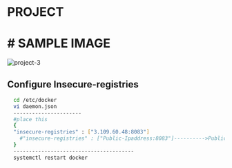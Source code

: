 # PROJECT 
# # SAMPLE IMAGE
![project-3](https://user-images.githubusercontent.com/111736742/216734763-43986602-d07a-4b55-82d3-6f4ab9d08f64.jpg)

## Configure Insecure-registries 
```bash
  cd /etc/docker
  vi daemon.json
  ----------------------
  #place this
  {
  "insecure-registries" : ["3.109.60.48:8083"]
    #"insecure-registries" : ["Public-Ipaddress:8083"]---------->Publicip of nexus
  }
  ---------------------------------------
  systemctl restart docker
```
